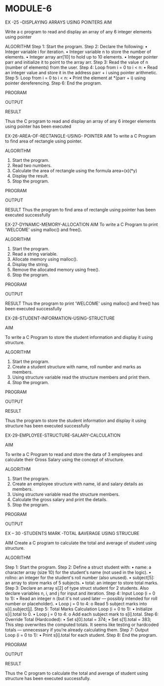 # MODULE-6

EX -25 –DISPLAYING ARRAYS USING POINTERS
AIM

Write a c program to read and display an array of any 6 integer elements using pointer

ALGORITHM
Step 1: Start the program.
Step 2: Declare the following:
•	Integer variable i for iteration.
•	Integer variable n to store the number of elements.
•	Integer array arr[10] to hold up to 10 elements.
•	Integer pointer parr and initialize it to point to the array arr.
Step 3: Read the value of n (number of elements) from the user.
Step 4: Loop from i = 0 to i < n:
•	Read an integer value and store it in the address parr + i using pointer arithmetic.
Step 5: Loop from i = 0 to i < n:
•	Print the element at *(parr + i) using pointer dereferencing.
Step 6: End the program.

PROGRAM



OUTPUT

 

RESULT

Thus the C program to read and display an array of any 6 integer elements using pointer has been executed







EX-26-AREA-OF-RECTANGLE-USING- POINTER
AIM
To write a C Program to find area of rectangle using pointer.

ALGORITHM
1.	Start the program.
2.	Read two numbers.
3.	Calculate the area of rectangle using the formula area=(x)(*y)
4.	Display the result.
5.	Stop the program.

PROGRAM

OUTPUT

       	


RESULT
Thus the program to find area of rectangle using pointer has been executed successfully
 
 


EX-27-DYNAMIC-MEMORY-ALLOCATION
AIM
To write a C Program to print 'WELCOME' using malloc() and free().

ALGORITHM
1.	Start the program.
2.	Read a string variable.
3.	Allocate memory using malloc().
4.	Display the string.
5.	Remove the allocated memory using free().
6.	Stop the program.

PROGRAM

OUTPUT



RESULT
Thus the program to print 'WELCOME' using malloc() and free() has been executed successfully
 




EX-28-STUDENT-INFORMATION-USING-STRUCTURE

AIM

To write a C Program to store the student information and display it using structure.

ALGORITHM

1.	Start the program.
2.	Create a student structure with name, roll number and marks as members.
3.	Using structure variable read the structure members and print them.
4.	Stop the program.

PROGRAM


OUTPUT


RESULT

Thus the program to store the student information and display it using structure has been executed successfully
 
 


EX-29-EMPLOYEE-STRUCTURE-SALARY-CALCULATION

AIM

To write a C Program to read and store the data of 3 employees and calculate their Gross Salary using the concept of structure.

ALGORITHM

1.	Start the program.
2.	Create an employee structure with name, id and salary details as members.
3.	Using structure variable read the structure members.
4.	Calculate the gross salary and print the details.
5.	Stop the program.

PROGRAM


 OUTPUT
 




EX – 30 -STUDENTS MARK -TOTAL &AVERAGE USING STRUCURE

AIM
Create a C program to calculate the total and average of student using structure.

ALGORITHM 

Step 1: Start the program.
Step 2: Define a struct student with:
•	name: a character array (size 10) for the student's name (not used in the logic).
•	rollno: an integer for the student's roll number (also unused).
•	subject[5]: an array to store marks of 5 subjects.
•	total: an integer to store total marks.
Step 3: Declare an array s[2] of type struct student for 2 students. Also declare variables n, i, and j for input 
             and iteration.
Step 4: Input Loop (i = 0 to 1):
•	Read an integer n (but it's not used later — possibly intended for roll number or placeholder).
•	Loop j = 0 to 4:
o	Read 5 subject marks into s[i].subject[j].
Step 5: Total Marks Calculation Loop (i = 0 to 1):
•	Initialize s[i].total to 0.
•	Loop j = 0 to 4:
o	Add each subject mark to s[i].total.
Step 6: Override Total (Hardcoded):
•	Set s[0].total = 374;
•	Set s[1].total = 383;
           This step overwrites the computed totals. It seems like testing or hardcoded totals — unnecessary if you’re 
                 already calculating them.
Step 7: Output Loop (i = 0 to 1):
•	Print s[i].total for each student.
Step 8: End the program.

PROGRAM


OUTPUT

 

RESULT

Thus the C program to calculate the total and average of student using structure has been executed successfully.
	





